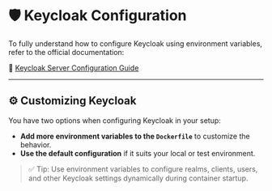 # 🛡️ Keycloak Configuration

To fully understand how to configure Keycloak using environment variables, refer to the official documentation:

🔗 [Keycloak Server Configuration Guide](https://www.keycloak.org/server/all-config)

---

## ⚙️ Customizing Keycloak

You have two options when configuring Keycloak in your setup:

- **Add more environment variables to the `Dockerfile`** to customize the behavior.
- **Use the default configuration** if it suits your local or test environment.

> ✅ Tip: Use environment variables to configure realms, clients, users, and other Keycloak settings dynamically during container startup.
